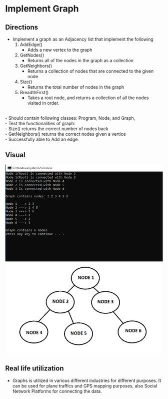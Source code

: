 # Implement Graph

## Directions
- Implement a graph as an Adjacency list that implement the following<br/>
	1. AddEdge()<br/>
		- Adds a new vertex to the graph<br/>
	2. GetNodes()<br/>
		- Returns all of the nodes in the graph as a collection<br/>
	3. GetNeighbors()<br/>
		- Returns a collection of nodes that are connected to the given node<br/>
	4. Size()<br/>
		- Returns the total number of nodes in the graph<br/>
	5. BreadthFirst()<br/>
		- Takes a root node, and returns a collection of all the nodes visited in order.<br/>
<br/>
- Should contain following classes: Program, Node, and Graph,<br/>
- Test the functionalities of graph: <br/>
	- Size() returns the correct number of nodes back<br/>
	- GetNeighbors() returns the correct nodes given a vertice<br/>
	- Successfully able to Add an edge.<br/>

## Visual
![ScreenShot](../../assets/ImplementGraphScreenshot.PNG)
![Graph](../../assets/ImplementGraph.PNG)


## Real life utilization
- Graphs is utilized in various different industries for different purposes. It can be used for plane traffics and GPS mapping purposes, also Social Network Platforms for connecting the data.